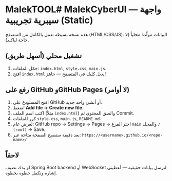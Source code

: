 # MalekTOOL# MalekCyberUI — واجهة سيبرية تجريبية (Static)

هذه نسخة بسيطة تعمل بالكامل من المتصفح (HTML/CSS/JS). البيانات مولَّدة محلياً (لا حاجة لباكند).

## تشغيل محلي (أسهل طريق)
1. حمّل الملفات: `index.html`, `style.css`, `main.js`.
2. افتح `index.html` بدبل كليك في المتصفح — جاهز!

## رفع على GitHub وGitHub Pages (لا أوامر)
1. افتح المستودع على GitHub أو أنشئ واحد جديد.
2. اضغط **Add file → Create new file**.
3. اكتب اسم الملف (مثلاً `index.html`) والصق المحتوى ثم Commit.
4. كرر للملفات `style.css`, `main.js`, `README.md`.
5. لعرض عام: GitHub repo → Settings → Pages → اختر الفرع `main` والمجلد `/ (root)` → Save.
6. بعد دقيقة ستصبح الصفحة متاحة عبر: `https://<username>.github.io/<repo-name>/`

## لاحقاً
لو بدك نضيف Spring Boot backend أو WebSocket لنرسل بيانات حقيقية — أعطيني إشارة ونكمل خطوة بخطوة.
